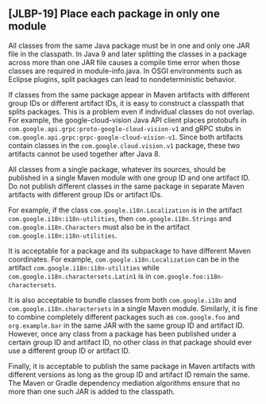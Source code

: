 [JLBP-19] Place each package in only one module
--------------------------------------------------

All classes from the same Java package must be in one and only
one JAR file in the classpath.
In Java 9 and later splitting the classes in a package across
more than one JAR file causes a compile time error when those classes are
required in module-info.java.
In OSGI environments such as Eclipse plugins, split packages
can lead to nondeterministic behavior.

If classes from the same package appear in Maven artifacts
with different group IDs or different artifact IDs,
it is easy to construct a classpath that
splits packages. This is a problem even if individual classes
do not overlap. For example, the google-cloud-vision Java API client
places protobufs in `com.google.api.grpc:proto-google-cloud-vision-v1`
and gRPC stubs in `com.google.api.grpc:grpc-google-cloud-vision-v1`.
Since both artifacts contain classes in the `com.google.cloud.vision.v1` package,
these two artifacts cannot be used together after Java 8.

All classes from a single package, whatever its sources, should
be published in a single Maven module with one group ID and one artifact ID.
Do not publish different classes in the same package in separate
Maven artifacts with different group IDs or artifact IDs.

For example, if the class `com.google.i18n.Localization` is in the artifact
`com.google.i18n:i18n-utilities`, then `com.google.i18n.Strings`
and `com.google.i18n.Characters` must also be in the artifact
`com.google.i18n:i18n-utilities`.

It is acceptable for a package and its subpackage to have different Maven coordinates.
For example, `com.google.i18n.Localization` can be in the artifact
`com.google.i18n:i18n-utilities` while `com.google.i18n.charactersets.Latin1` is in
`com.google.foo:i18n-charactersets`.

It is also acceptable to bundle classes from both `com.google.i18n` and
`com.google.i18n.charactersets` in a single Maven module.
Similarly, it is fine to combine completely different packages such as
`com.google.foo` and `org.example.bar` in the same JAR with the same group ID and artifact ID.
However, once any class from a package has been published under a certain
group ID and artifact ID, no other class in that package should ever use
a different group ID or artifact ID.

Finally, it is acceptable to publish the same package in Maven artifacts with
different versions as long as the group ID and artifact ID remain the same.
The Maven or Gradle dependency mediation algorithms ensure that no more than one
such JAR is added to the classpath.
